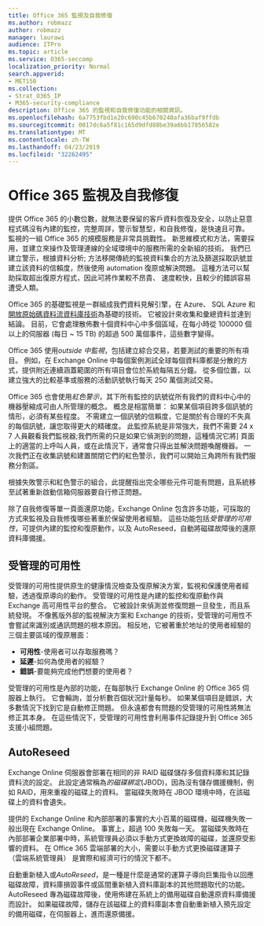```yaml
---
title: Office 365 監視及自我修復
ms.author: robmazz
author: robmazz
manager: laurawi
audience: ITPro
ms.topic: article
ms.service: O365-seccomp
localization_priority: Normal
search.appverid:
- MET150
ms.collection:
- Strat_O365_IP
- M365-security-compliance
description: Office 365 的監視和自我修復功能的相關資訊。
ms.openlocfilehash: 6a7753fbd1e20c690c45b670240afa36baf9ffdb
ms.sourcegitcommit: 0017dc6a5f81c165d9dfd88be39a6bb17856582e
ms.translationtype: MT
ms.contentlocale: zh-TW
ms.lasthandoff: 04/23/2019
ms.locfileid: "32262495"
---
```

# <a name="office-365-monitoring-and-self-healing"></a>Office 365 監視及自我修復
提供 Office 365 的小數位數，就無法要保留的客戶資料恢復及安全，以防止惡意程式碼沒有內建的監控，完整周詳，警示智慧型，和自我修復，是快速且可靠。 監視的一組 Office 365 的規模服務是非常具挑戰性。 新思維模式和方法，需要採用，並建立來操作及管理連線的全域環境中的服務所需的全新組的技術。 我們已建立警示，根據資料分析; 方法移開傳統的監視資料集合的方法及篩選採取訊號並建立該資料的信賴度，然後使用 automation 復原或解決問題。 這種方法可以幫助採取超出復原方程式，因此可將作業較不昂貴、 速度較快，且較少的錯誤容易遭受人類。 

Office 365 的基礎監視是一群組成我們資料見解引擎，在 Azure、 SQL Azure 和[開放原始碼資料流資料庫技術](http://cassandra.apache.org/)為基礎的技術。 它被設計來收集和彙總資料並達到結論。 目前，它會處理散佈數十個資料中心中多個區域，在每小時從 100000 個以上的伺服器 (每日 ~ 15 TB) 的超過 500 萬個事件，這些數字變得。 

Office 365 使用*outside 中監視*，包括建立綜合交易，若要測試的重要的所有項目。 例如，在 Exchange Online 中每個案例測試全球每個資料庫都是分散的方式，提供附近連續涵蓋範圍的所有項目會位於系統每隔五分鐘。 從多個位置，以建立強大的比較基準或服務的活動訊號執行每天 250 萬個測試交易。 

Office 365 也會使用*紅色警示*，其下所有監控的訊號從所有我們的資料中心中的機器壓縮成可由人所管理的概念。 概念是相當簡單： 如果某個項目跨多個訊號的情形，必須有某些程度。 不需建立一個訊號的信賴度，它是關於有合理的不失真的每個訊號，讓您取得更大的精確度。 此監控系統是非常強大，我們不需要 24 x 7 人員觀看我們監視器;我們所需的只是如果它偵測到的問題，這種情況它將] 頁面上的適當的上呼叫人員，或在此情況下，通常會只得出並解決問題喚醒機器。 一次我們正在收集訊號和建置關閉它們的紅色警示，我們可以開始三角跨所有我們服務分割區。 

根據失敗警示和紅色警示的組合，此提醒指出完全哪些元件可能有問題，且系統移至試著重新啟動信箱伺服器要自行修正問題。 

除了自我修復等單一頁面還原功能，Exchange Online 包含許多功能，可採取的方式來監視及自我修復哪些著重於保留使用者經驗。 這些功能包括*受管理的可用性*，可提供內建的監控和復原動作，以及 AutoReseed，自動將磁碟故障後的還原資料庫備援。 

## <a name="managed-availability"></a>受管理的可用性 
受管理的可用性提供原生的健康情況檢查及復原解決方案，監視和保護使用者經驗，透過復原導向的動作。 受管理的可用性是內建的監控和復原動作與 Exchange 高可用性平台的整合。 它被設計來偵測並修復問題一旦發生，而且系統發現。 不像舊版外部的監視解決方案和 Exchange 的技術，受管理的可用性不會嘗試來識別或通訊問題的根本原因。 相反地，它被著重於地址的使用者經驗的三個主要區域的復原層面： 
- **可用性**-使用者可以存取服務嗎？ 
- **延遲**-如何為使用者的經驗？ 
- **錯誤**-要能夠完成他們想要的使用者？ 

受管理的可用性是內部的功能，在每部執行 Exchange Online 的 Office 365 伺服器上執行。 它會輪詢，並分析數百個狀況計量每秒。 如果某個項目是錯誤，大多數情況下找到它是自動修正問題。 但永遠都會有問題的受管理的可用性將無法修正其本身。 在這些情況下，受管理的可用性會利用事件記錄提升到 Office 365 支援小組問題。 

## <a name="autoreseed"></a>AutoReseed 
Exchange Online 伺服器會部署在相同的非 RAID 磁碟儲存多個資料庫和其記錄資料流的設定。 此設定通常稱為*的磁碟綁定*(JBOD)，因為沒有儲存備援機制，例如 RAID，用來重複的磁碟上的資料。 當磁碟失敗時在 JBOD 環境中時，在該磁碟上的資料會遺失。 

提供的 Exchange Online 和內部部署的事實的大小百萬的磁碟機，磁碟機失敗一般出現在 Exchange Online。 事實上，超過 100 失敗每一天。 當磁碟失敗時在內部部署企業部署中時，系統管理員必須以手動方式更換故障的磁碟，並還原受影響的資料。 在 Office 365 雲端部署的大小，需要以手動方式更換磁碟運算子 （雲端系統管理員） 是實際和經濟可行的情況下都不。 

自動重新植入或*AutoReseed*，是一種是什麼是通常的運算子導向巨集指令以回應磁碟故障，資料庫損毀事件或區間重新植入資料庫副本的其他問題取代的功能。 AutoReseed 專為磁碟故障後，使用佈建在系統上的備用磁碟自動還原資料庫備援而設計。 如果磁碟故障，儲存在該磁碟上的資料庫副本會自動重新植入預先設定的備用磁碟，在伺服器上，進而還原備援。 
